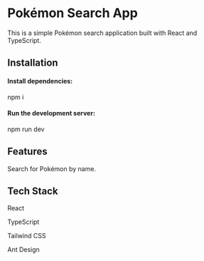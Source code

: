# Pokémon Search App

This is a simple Pokémon search application built with React and TypeScript.

## Installation

#### Install dependencies:

npm i

#### Run the development server:

npm run dev

## Features

Search for Pokémon by name.


## Tech Stack

React

TypeScript

Tailwind CSS

Ant Design
